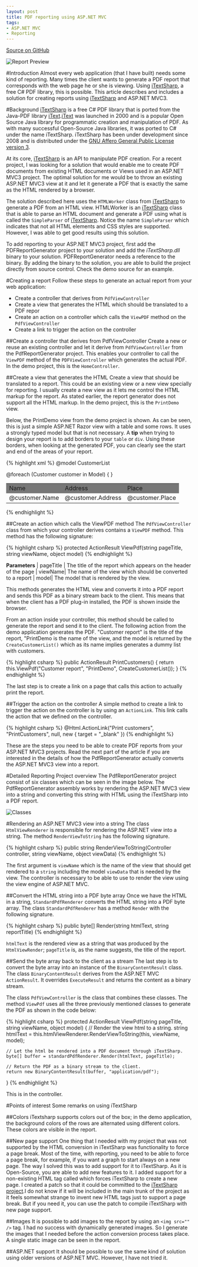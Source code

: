 ```yaml
---
layout: post
title: PDF reporting using ASP.NET MVC
tags:
- ASP.NET MVC
- Reporting
---
```


[Source on GitHub]()

![Report Preview](../../../img/ASP_MVC3_PDF_Reporting_Preview.jpg)

#Introduction
Almost every web application (that I have built) needs some kind of reporting. Many times the client wants to generate a PDF report that corresponds with the web page he or she is viewing. Using [iTextSharp](http://sourceforge.net/projects/itextsharp/), a free C# PDF library, this is possible. This article describes and includes a solution for creating reports using [iTextSharp](http://sourceforge.net/projects/itextsharp/) and ASP.NET MVC3.

#Background
[iTextSharp](http://sourceforge.net/projects/itextsharp/) is a free C# PDF library that is ported from the Java-PDF library [iText](http://itextpdf.com/).[iText](http://itextpdf.com/) was launched in 2000 and is a popular Open Source Java library for programmatic creation and manipulation of PDF. As with many successful Open-Source Java libraries, it was ported to C# under the name iTextSharp. iTextSharp has been under development since 2008 and is distributed under the [GNU Affero General Public License version 3](http://www.gnu.org/licenses/agpl.html).

At its core, [iTextSharp](http://sourceforge.net/projects/itextsharp/) is an API to manipulate PDF creation. For a recent project, I was looking for a solution that would enable me to create PDF documents from existing HTML documents or Views used in an ASP.NET MVC3 project. The optimal solution for me would be to throw an existing ASP.NET MVC3 view at it and let it generate a PDF that is exactly the same as the HTML rendered by a browser.

The solution described here uses the <code>HTMLWorker</code> class from [iTextSharp](http://sourceforge.net/projects/itextsharp/) to generate a PDF from an HTML view. HTMLWorker is an [iTextSharp](http://sourceforge.net/projects/itextsharp/) class that is able to parse an HTML document and generate a PDF using what is called the <code>SimpleParser</code> of [iTextSharp](http://sourceforge.net/projects/itextsharp/). Notice the name <code>SimpleParser</code> which indicates that not all HTML elements and CSS styles are supported. However, I was able to get good results using this solution.

To add reporting to your ASP.NET MVC3 project, first add the PDFReportGenerator project to your solution and add the <em>iTextSharp.dll</em> binary to your solution. PDFReportGenerator needs a reference to the binary. By adding the binary to the solution, you are able to build the project directly from source control. Check the demo source for an example.

#Creating a report
Follow these steps to generate an actual report from your web application:

- Create a controller that derives from <code>PdfViewController</code>
- Create a view that generates the HTML which should be translated to a PDF repor
- Create an action on a controller which calls the <code>ViewPDF</code> method on the <code>PdfViewController</code>
- Create a link to trigger the action on the controller

##Create a controller that derives from PdfViewController
Create a new or reuse an existing controller and let it derive from <code>PdfViewController</code> from the PdfReportGenerator project. This enables your controller to call 
the <code>ViewPDF</code> method of the <code>PDFViewController</code> which generates the actual PDF. In the demo project, this is the <code>HomeController</code>.

##Create a view that generates the HTML
Create a view that should be translated to a report. This could be an existing view or a new view specially for reporting. I usually create a new view as it lets me control 
the HTML markup for the report. As stated earlier, the report generator does not support all the HTML markup. In the demo project, this is the <code>PrintDemo</code> view.

Below, the PrintDemo view from the demo project is shown. As can be seen, this is just a simple ASP.NET Razor view with a table and some rows. 
It uses a strongly typed model but that is not necessary. A <strong>tip</strong> when trying to design your report is to add borders to your <code>table</code> or <code>div</code>. 
Using these borders, when looking at the generated PDF, you can clearly see the start and end of the areas of your report.

{% highlight xml %}
@model CustomerList
<br />
<table cellpadding="3" cellspacing="3">
    <tr border="1" bgcolor="#777777" color="#ffffff">
        <td>Name</td>
        <td>Address</td>
        <td>Place</td>
    </tr>
    @foreach (Customer customer in Model)
    {
        <tr border="1">
            <td>@customer.Name</td>
            <td>@customer.Address</td>
            <td>@customer.Place</td>
        </tr>
    }
</table>
{% endhighlight %}

##Create an action which calls the ViewPDF method
The <code>PdfViewController</code> class from which your controller derives contains a <code>ViewPDF</code> method. This method has the following signature:

{% highlight csharp %}
protected ActionResult ViewPdf(string pageTitle, string viewName, object model)
{% endhighlight %}

**Parameters**
| pageTitle | The title of the report which appears on the header of the page
| viewName| The name of the view which should be converted to a report
| model| The model that is rendered by the view.

This methods generates the HTML view and converts it into a PDF report and sends this PDF as a binary stream back to the client. This means that when the client has a PDF plug-in installed, the PDF is shown inside the browser.

From an action inside your controller, this method should be called to generate the report and send it to the client. The following action from the demo application generates the PDF. "Customer report" is the title of the report, "PrintDemo is the name of the view, and the model is returned by the <code>CreateCustomerList()</code> which as its name implies generates a dummy list with customers.

{% highlight csharp %}
public ActionResult PrintCustomers()
{
   return this.ViewPdf("Customer report", "PrintDemo", CreateCustomerList());
}
{% endhighlight %}

The last step is to create a link on a page that calls this action to actually print the report.

##Trigger the action on the controller
A simple method to create a link to trigger the action on the controller is by using an <code>ActionLink</code>. This link calls the action that we defined on the controller.

{% highlight csharp %}
@Html.ActionLink("Print customers", "PrintCustomers", null,  new { target = "_blank" })
{% endhighlight %}

These are the steps you need to be able to create PDF reports from your ASP.NET MVC3 projects. Read the next part of the article if you are interested in the details of how the PdfReportGenerator actually converts the ASP.NET MVC3 view into a report.

#Detailed Reporting Project overview
The PdfReportGenerator project consist of six classes which can be seen in the image below. The PdfReportGenerator assembly works by rendering the ASP.NET MVC3 view into a string and converting this string with HTML using the iTextSharp into a PDF report.

![Classes](../../../img/ASP_MVC3_PDF_Reporting_2.png)

#Rendering an ASP.NET MVC3 view into a string
The class <code>HtmlViewRenderer</code> is responsible for rendering the ASP.NET view into a string. The method <code>RenderViewToString</code> has the following signature.

{% highlight csharp %}
public string RenderViewToString(Controller controller, string viewName, object viewData)
{% endhighlight %}

The first argument is <code>viewName</code> which is the name of the view that should get rendered to a <code>string</code> including the model <code>viewData</code> that is needed by the view. The controller is necessary to be able to use to render the view using the view engine of ASP.NET MVC.

##Convert the HTML string into a PDF byte array
Once we have the HTML in a string, <code>StandardPdfRenderer</code> converts the HTML string into a PDF byte array. The class <code>StandardPdfRenderer</code> has a method <code>Render</code> with the following signature.

{% highlight csharp %}
public byte[] Render(string htmlText, string reportTitle)
{% endhighlight %}

<code>htmlText</code> is the rendered view as a string that was produced by the <code>HtmlViewRender</code>; <code>pageTitle</code> is, as the name suggests, the title of the report.

##Send the byte array back to the client as a stream
The last step is to convert the byte array into an instance of the <code>BinaryContentResult</code> class. The class <code>BinaryContentResult</code> derives from the ASP.NET MVC
<code>ActionResult</code>. It overrides <code>ExecuteResult</code> and returns the content as a binary stream.

The class <code>PdfViewController</code> is the class that combines these classes. The method <code>ViewPdf</code> uses all the three previously mentioned classes to generate the PDF as shown in the code below:

{% highlight csharp %}
protected ActionResult ViewPdf(string pageTitle, string viewName, object model)
{
    // Render the view html to a string.
    string htmlText = this.htmlViewRenderer.RenderViewToString(this, viewName, model);

    // Let the html be rendered into a PDF document through iTextSharp.
    byte[] buffer = standardPdfRenderer.Render(htmlText, pageTitle);

    // Return the PDF as a binary stream to the client.
    return new BinaryContentResult(buffer, "application/pdf");
}
{% endhighlight %}

This is in the controller.

#Points of interest
Some remarks on using iTextSharp

##Colors
iTextsharp supports colors out of the box; in the demo application, the background colors of the rows are alternated using different colors. These colors are visible in the report.

##New page support
One thing that I needed with my project that was not supported by the HTML conversion in iTextSharp was functionality to force a page break. Most of the time, with reporting, you need to be able to force a page break, for example, if you want a graph to start always on a new page. The way I solved this was to add support for it to iTextSharp. As it is Open-Source, you are able to add new features to it. I added support for a non-existing HTML tag called <code><np /></code>  which forces iTextSharp to create a new page. I created a patch so that it could be committed to the <a href="http://sourceforge.net/tracker/?func=detail&amp;aid=3396638&amp;group_id=72954&amp;atid=536238">iTextSharp project</a>.I do not know if it will be included in the main trunk of the project as it feels somewhat strange to invent new HTML tags just to support a page break. But if you need it, you can use the patch to compile iTextSharp with new page support.
    
##Images
It is possible to add images to the report by using an <code>&lt;img src="" /&gt;</code> tag. I had no success with dynamically generated images. So I generate the images that I needed before the action conversion process takes place. A single static image can be seen in the report.
    
##ASP.NET support
It should be possible to use the same kind of solution using older versions of ASP.NET MVC. However, I have not tried it.
